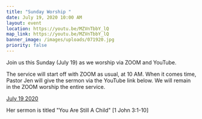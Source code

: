 ```yaml
---
title: "Sunday Worship "
date: July 19, 2020 10:00 AM
layout: event
location: https://youtu.be/MZVnTbbY_lQ
map_link: https://youtu.be/MZVnTbbY_lQ
banner_image: /images/uploads/071920.jpg
priority: false
---
```

Join us this Sunday (July 19) as we worship via ZOOM and YouTube.

The service will start off with ZOOM as usual, at 10 AM. When it comes time, Pastor Jen will give the sermon via the YouTube link below. We will remain in the ZOOM worship the entire service.

[July 19 2020](vqkx-xtu9-1abk-a8tv-ejvc)

Her sermon is titled "You Are Still A Child" \[1 John 3:1-10]